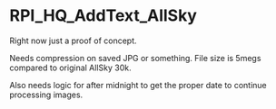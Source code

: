 # RPI_HQ_AddText_AllSky

Right now just a proof of concept.

Needs compression on saved JPG or something.  File size is 5megs compared to original AllSky 30k.  

Also needs logic for after midnight to get the proper date to continue processing images.
